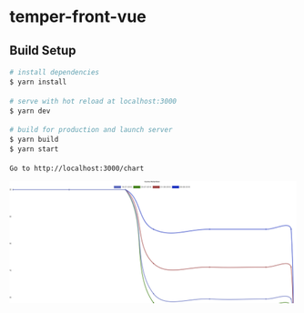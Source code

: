 # temper-front-vue

## Build Setup

```bash
# install dependencies
$ yarn install

# serve with hot reload at localhost:3000
$ yarn dev

# build for production and launch server
$ yarn build
$ yarn start

Go to http://localhost:3000/chart
```
![alt text](chart.png "Title")
